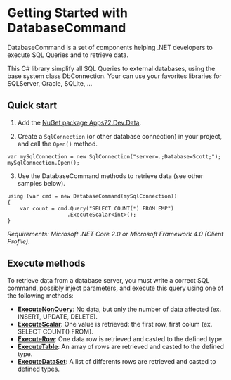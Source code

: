 # Getting Started with DatabaseCommand

DatabaseCommand is a set of components helping .NET developers to execute SQL Queries and to retrieve data.

This C# library simplify all SQL Queries to external databases, using the base system class DbConnection. 
Your can use your favorites libraries for SQLServer, Oracle, SQLite, ...

## Quick start

1. Add the [NuGet package Apps72.Dev.Data](https://www.nuget.org/packages/Apps72.Dev.Data).

2. Create a `SqlConnection` (or other database connection) in your project, and call the `Open()` method.

```CSharp
var mySqlConnection = new SqlConnection("server=.;Database=Scott;");
mySqlConnection.Open();
```
   
3. Use the DatabaseCommand methods to retrieve data (see other samples below).

```CSharp
using (var cmd = new DatabaseCommand(mySqlConnection))
{
    var count = cmd.Query("SELECT COUNT(*) FROM EMP")
                   .ExecuteScalar<int>();
}
```

*Requirements: Microsoft .NET Core 2.0 or Microsoft Framework 4.0 (Client Profile).*

## Execute methods

To retrieve data from a database server, you must write a correct SQL command, 
possibly inject parameters, and execute this query using one of the following methods:

- [**ExecuteNonQuery**](../api/Apps72.Dev.Data.DatabaseCommand.yml#Apps72_Dev_Data_DatabaseCommand_ExecuteNonQuery): No data, but only the number of data affected (ex. INSERT, UPDATE, DELETE).
- [**ExecuteScalar**](../api/Apps72.Dev.Data.DatabaseCommand.yml#Apps72_Dev_Data_DatabaseCommand_ExecuteScalar): One value is retrieved: the first row, first colum (ex. SELECT COUNT() FROM).
- [**ExecuteRow**](../api/Apps72.Dev.Data.DatabaseCommand.yml#Apps72_Dev_Data_DatabaseCommand_ExecuteRow__1): One data row is retrieved and casted to the defined type.
- [**ExecuteTable**](../api/Apps72.Dev.Data.DatabaseCommand.yml#Apps72_Dev_Data_DatabaseCommand_ExecuteTable__1): An array of rows are retrieved and casted to the defined type.
- [**ExecuteDataSet**](../api/Apps72.Dev.Data.DatabaseCommand.yml#Apps72_Dev_Data_DatabaseCommand_ExecuteDataSet__2): A list of differents rows are retrieved and casted to defined types.